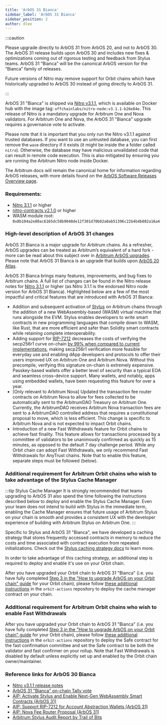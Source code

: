 ```yaml
---
title: 'ArbOS 31 Bianca'
sidebar_label: 'ArbOS 31 Bianca'
sidebar_position: 2
author: dlee
---
```


:::caution

Please upgrade directly to ArbOS 31 from ArbOS 20, and not to ArbOS 30. The ArbOS 31 release builds upon ArbOS 30 and includes new fixes & optimizations coming out of rigorous testing and feedback from Stylus teams. ArbOS 31 “Bianca” will be the canonical ArbOS version for the “Bianca” family of releases. 

Future versions of Nitro may remove support for Orbit chains which have historically upgraded to ArbOS 30 instead of going directly to ArbOS 31.

:::

ArbOS 31 "Bianca" is shipped via [Nitro v3.1.1](https://github.com/OffchainLabs/nitro/releases/tag/v3.1.1), which is available on Docker hub with the image tag: `offchainlabs/nitro-node:v3.1.1-b26e84e`. This release of Nitro is a mandatory upgrade for Arbitrum One and Nova validators. For Arbitrum One and Nova, the ArbOS 31 "Bianca" upgrade requires a governance vote to activate.

Please note that it is important that you only run the Nitro v3.1.1 against trusted databases. If you want to use an untrusted database, you can first remove the `wasm` directory if it exists (it might be inside the a folder called `nitro`). Otherwise, the database may have malicious unvalidated code that can result in remote code execution. This is also mitigated by ensuring you are running the Arbitrum Nitro node inside Docker.

The Arbitrum docs will remain the canonical home for information regarding ArbOS releases, with more details found on the [ArbOS Software Releases Overview page](./01-overview.md).

### Requirements:

- [Nitro 3.1.1](https://github.com/OffchainLabs/nitro/releases/tag/v3.1.1) or higher
- [nitro-contracts v2.1.0](https://github.com/OffchainLabs/nitro-contracts/releases/tag/v2.1.0) or higher
- WASM module root: `0x8b104a2e80ac6165dc58b9048de12f301d70b02a0ab51396c22b4b4b802a16a4`

### High-level description of ArbOS 31 changes

ArbOS 31 Bianca is a major upgrade for Arbitrum chains. As a refresher, ArbOS upgrades can be treated as Arbitrum’s equivalent of a hard fork - more can be read about this subject over in [Arbitrum ArbOS upgrades](https://forum.arbitrum.foundation/t/arbitrum-arbos-upgrades/19695). Please note that ArbOS 31 Bianca is an upgrade that builds upon [ArbOS 20 Atlas](./arbos20.md).

ArbOS 31 Bianca brings many features, improvements, and bug fixes to Arbitrum chains. A full list of changes can be found in the Nitro release notes for [Nitro 3.1.1](https://github.com/OffchainLabs/nitro/releases/tag/v3.1.1) or higher (as Nitro 3.1.1 is the endorsed Nitro node version for ArbOS 31 Bianca). Highlighted below are a few of the most impactful and critical features that are introduced with ArbOS 31 Bianca:

- Addition and subsequent activation of [Stylus](../../stylus/stylus-gentle-introduction.md) on Arbitrum chains through the addition of a new WebAssembly-based (WASM) virtual machine that runs alongside the EVM. Stylus enables developers to write smart contracts in new programming languages that compile down to WASM, like Rust, that are more efficient and safer than Solidity smart contracts while retaining complete interoperability.
- Adding support for [RIP-7212](https://github.com/ethereum/RIPs/blob/master/RIPS/rip-7212.md) decreases the costs of verifying the secp256r1 curve on-chain [by 99% when compared to current implementations](https://www.alchemy.com/blog/what-is-rip-7212), making secp256r1 verification more feasible for everyday use and enabling dApp developers and protocols to offer their users improved UX on Arbitrum One and Arbitrum Nova. Without this precompile, verifying this signature on-chain is extremely expensive. Passkey-based wallets offer a better level of security than a typical EOA and seamless cross-device support. Many wallets, and notably, apps using embedded wallets, have been requesting this feature for over a year.
- [Only relevant to Arbitrum Nova] Updated the transaction fee router contracts on Arbitrum Nova to allow for fees collected to be automatically sent to the ArbitrumDAO Treasury on Arbitrum One. Currently, the ArbitrumDAO receives Arbitrum Nova transaction fees are sent to a ArbitrumDAO controlled address that requires a constitutional proposal to move, which is less efficient. This change is specific to Arbitrum Nova and is not expected to impact Orbit chains.
- Introduction of a new Fast Withdrawals feature for Orbit chains to achieve fast finality. This feature allows for transactions processed by a committee of validators to be unanimously confirmed as quickly as 15 minutes, as opposed to the default 7 day challenge period. While any Orbit chain can adopt Fast Withdrawals, we only recommend Fast Withdrawals for AnyTrust chains. Note that to enable this feature, separate steps must be followed (below).

### Additional requirement for Arbitrum Orbit chains who wish to take advantage of the Stylus Cache Manager

:::tip Stylus Cache Manager
It is strongly recommended that teams upgrading to ArbOS 31 also spend the time following the instructions described below to deploy and enable the Stylus Cache Manager. Even your team does not intend to build with Stylus in the immediate term, enabling the Cache Manager ensures that future usage of Arbitrum Stylus on your chain is smooth and provides a consistent UX with the developer experience of building with Arbitrum Stylus on Arbitrum One.
:::

Specific to Stylus and ArbOS 31 "Bianca", we have developed a caching strategy that stores frequently accessed contracts in memory to reduce the costs and time associated with contract execution from repeated initializations. Check out the [Stylus caching strategy docs](../../stylus/concepts/stylus-cache-manager.md) to learn more.

In order to take advantage of this caching strategy, an additional step is required to deploy and enable it's use on your Orbit chain. 

After you have upgraded your Orbit chain to ArbOS 31 "Bianca" (i.e. you have fully completed [Step 3 in the "How to upgrade ArbOS on your Orbit chain" guide](../../launch-orbit-chain/how-tos/arbos-upgrade.md#step-3-schedule-the-arbos-version-upgrade) for your Orbit chain), please follow [these additional instructions](https://github.com/OffchainLabs/orbit-actions/tree/main/scripts/foundry/stylus/setCacheManager) in the `orbit-actions` repository to deploy the cache manager contract on your chain. 

### Additional requirement for Arbitrum Orbit chains who wish to enable Fast Withdrawals

After you have upgraded your Orbit chain to ArbOS 31 "Bianca" (i.e. you have fully completed [Step 3 in the "How to upgrade ArbOS on your Orbit chain" guide](../../launch-orbit-chain/how-tos/arbos-upgrade.md#step-3-schedule-the-arbos-version-upgrade) for your Orbit chain), please follow [these additional instructions](https://github.com/OffchainLabs/orbit-actions/tree/main/scripts/foundry/fast-confirm) in the `orbit-actions` repository to deploy the Safe contract for the fast confirmation committee and set the Safe contract to be both the validator and fast confirmer on your rollup. Note that Fast Withdrawals is disabled by default unless explicitly set up and enabled by the Orbit chain owner/maintainer. 

### Reference links for ArbOS 30 Bianca

- [Nitro v3.1.1 release notes](https://github.com/OffchainLabs/nitro/releases/tag/v3.1.1)
- [ArbOS 31 "Bianca" on-chain Tally vote](https://www.tally.xyz/gov/arbitrum/proposal/108288822474129076868455956066667369439381709547570289793612729242368710728616)
- [AIP: Activate Stylus and Enable Next-Gen WebAssembly Smart Contracts (ArbOS 31)](https://forum.arbitrum.foundation/t/aip-activate-stylus-and-enable-next-gen-webassembly-smart-contracts-arbos-30/22970)
- [AIP: Support RIP-7212 for Account Abstraction Wallets (ArbOS 31)](https://forum.arbitrum.foundation/t/aip-support-rip-7212-for-account-abstraction-wallets-arbos-30/23298)
- [AIP: Nova Fee Router Proposal (ArbOS 31)](https://forum.arbitrum.foundation/t/aip-nova-fee-router-proposal-arbos-30/23310)
- [Arbitrum Stylus Audit Report by Trail of Bits](../../audit-reports.mdx)

